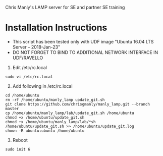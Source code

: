 Chris Manly's LAMP server for SE and partner SE training

# Installation Instructions

- This script has been tested only with UDF image "Ubuntu 16.04 LTS Server – 2018-Jan-23"
- DO NOT FORGET TO BIND TO ADDITIONAL NETWORK INTERFACE IN UDF/RAVELLO

1. Edit /etc/rc.local

```
sudo vi /etc/rc.local
```

2. Add following in /etc/rc.local

```
cd /home/ubuntu
rm -rf /home/ubuntu/manly_lamp update_git.sh
git clone https://github.com/chrisgmanly/manly_lamp.git --branch master
cp /home/ubuntu/manly_lamp/lab/update_git.sh /home/ubuntu
chmod +x /home/ubuntu/update_git.sh
chmod +x /home/ubuntu/manly_lamp/lab/*sh
/home/ubuntu/update_git.sh >> /home/ubuntu/update_git.log
chown -R ubuntu:ubuntu /home/ubuntu
```

3. Reboot

```
sudo init 6
```
